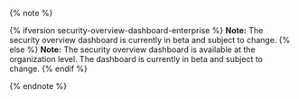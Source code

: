 {% note %}

{% ifversion security-overview-dashboard-enterprise %}
**Note:** The security overview dashboard is currently in beta and subject to change.
{% else %}
**Note:** The security overview dashboard is available at the organization level. The dashboard is currently in beta and subject to change.
{% endif %}

{% endnote %}
